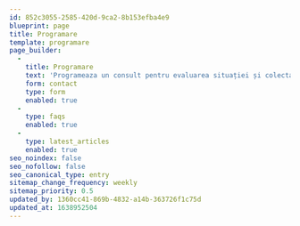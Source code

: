 ```yaml
---
id: 852c3055-2585-420d-9ca2-8b153efba4e9
blueprint: page
title: Programare
template: programare
page_builder:
  -
    title: Programare
    text: 'Programeaza un consult pentru evaluarea situației și colectarea tututor informațiilor care vor fi de ajutor în stabilirea unui plan de tratament.'
    form: contact
    type: form
    enabled: true
  -
    type: faqs
    enabled: true
  -
    type: latest_articles
    enabled: true
seo_noindex: false
seo_nofollow: false
seo_canonical_type: entry
sitemap_change_frequency: weekly
sitemap_priority: 0.5
updated_by: 1360cc41-869b-4832-a14b-363726f1c75d
updated_at: 1638952504
---
```


